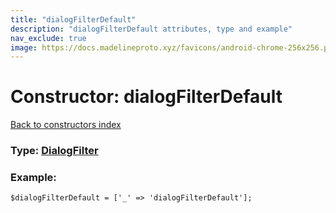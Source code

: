 ```yaml
---
title: "dialogFilterDefault"
description: "dialogFilterDefault attributes, type and example"
nav_exclude: true
image: https://docs.madelineproto.xyz/favicons/android-chrome-256x256.png
---
```

# Constructor: dialogFilterDefault  
[Back to constructors index](/API_docs/constructors/index.html)






### Type: [DialogFilter](/API_docs/types/DialogFilter.html)


### Example:

```
$dialogFilterDefault = ['_' => 'dialogFilterDefault'];
```  
